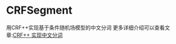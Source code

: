 # CRFSegment
用CRF++实现基于条件随机场模型的中文分词
更多详细介绍可以查看文章:<a href="http://www.mutouxiaogui.cn/blog/?p=224">CRF++ 实现中文分词</a>
